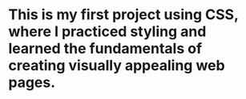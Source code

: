 # This is my first project using CSS, where I practiced styling and learned the fundamentals of creating visually appealing web pages.